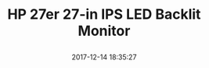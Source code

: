 ---
title: > #shorten me
  HP 27er 27-in IPS LED Backlit Monitor
name: >
  HP 27er 27-in IPS LED Backlit Monitor
date: "2017-12-14 18:35:27"
buy_now: "https://www.amazon.com/HP-27er-27-Backlit-Monitor/dp/B01F6V704G?psc=1&SubscriptionId=AKIAIA5RBQIWQVTCUEUQ&tag=coldcutdeals-20&linkCode=xm2&camp=2025&creative=165953&creativeASIN=B01F6V704G"
description_markdown: >-

  - Bezel-less display: With no bezel encircling the display, an ultra-wide viewing experience provides for seamless multi-monitor set-ups.

  - Share the panoramic view: Vibrant detail from practically any position with consistent color and image clarity maintained across an ultra-wide 178° horizontal and vertical viewing angles.

  - Full HD display: Be prepared for brilliant visuals and crisp images with the unforgettable quality of this stunning Full HD display.Dimensions (W X D X H)24.45 x 7.66 x 17.94 inches (with stand); 24.45 x 1.4 x 14.63 inches (without stand)

  - User control OSD settings: User-preferred settings can be saved with the HP MyDisplay software.

  - Easy port access: Quickly connect to your screen with simple and easy access to all your ports for a more convenient experience.


tweet_id_str: "941376101510729730"
price: "$249.99"
list_price: "$249.99"
deal_price: "$119.99"
you_save: "$130.00 (52%)"
asin: "B01F6V704G"
image: "https://images-na.ssl-images-amazon.com/images/I/41nxnXA7i4L.jpg"
---